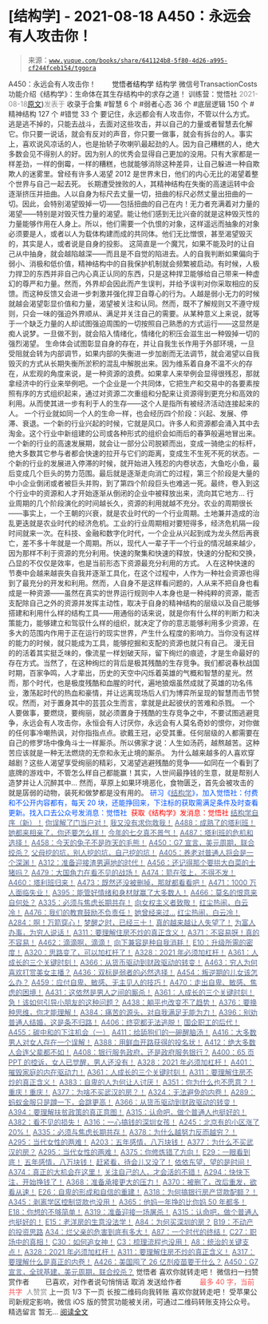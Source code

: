 # [结构学] - 2021-08-18 A450：永远会有人攻击你！

> 来源：[`www.yuque.com/books/share/641124b8-5f80-4d26-a995-cf244fceb154/tggora`](https://www.yuque.com/books/share/641124b8-5f80-4d26-a995-cf244fceb154/tggora)

<ne-p id="520f42f3293818f927861ebbd5b15da4_p_0" data-lake-id="520f42f3293818f927861ebbd5b15da4_p_0"><ne-text id="u0799fcfa" style="color: rgb(51, 51, 51);">A450：永远会有人攻击你！</ne-text></ne-p> <ne-p id="0a3cafceec3ff6b271de97d346ace0b4" data-lake-id="0a3cafceec3ff6b271de97d346ace0b4"><ne-text id="ue68f449a" ne-fontsize="12" style="color: rgb(255, 255, 255);">原创</ne-text><ne-text id="u9299bca7" ne-fontsize="14">觉悟者</ne-text><ne-text id="ufc749702" ne-fontsize="14">结构学</ne-text></ne-p> <ne-p id="8c5da4b528abf5fe2feae80b15d13b83" data-lake-id="8c5da4b528abf5fe2feae80b15d13b83"><ne-text id="ua74dada4" ne-fontsize="14" ne-bold="true" style="color: rgb(51, 51, 51);">结构学</ne-text></ne-p> <ne-p id="440767429840cec1405c649c190c5ee8" data-lake-id="440767429840cec1405c649c190c5ee8"><ne-text id="ua686cd93" ne-fontsize="14" style="color: rgb(51, 51, 51);">微信号</ne-text><ne-text id="uc3934525" ne-fontsize="14" style="color: rgb(51, 51, 51);">TransactionCosts</ne-text></ne-p> <ne-p id="fec5a4d93d8a1b5ccd2f7cc271a8accb" data-lake-id="fec5a4d93d8a1b5ccd2f7cc271a8accb"><ne-text id="uecdc0f1e" ne-fontsize="14" style="color: rgb(51, 51, 51);">功能介绍</ne-text><ne-text id="uf479f3ba" ne-fontsize="14" style="color: rgb(51, 51, 51);">《结构学》：生命体在其生存结构中的求存之道！ 训练营：觉悟社</ne-text></ne-p> <ne-p id="f6732ba7813261e101c4b90933414464" data-lake-id="f6732ba7813261e101c4b90933414464"><ne-text id="u183099d3" style="color: rgb(140, 140, 140);">2021-08-18</ne-text>[<ne-text id="u83ead209" ne-fontsize="14">原文</ne-text>](https://mp.weixin.qq.com/s?__biz=MzIzMDYwOTM0Mg==&mid=2247486213&idx=1&sn=c2ed1fe5bf92a586682736bb2ab9de30&chksm=e8b193d4dfc61ac267f97447a54d2888a565340f2de202537aa2bfd88333241d79cf30d565aa#rd))<ne-text id="ub0d9a0a5" ne-fontsize="14" style="color: rgb(140, 140, 140);">发表于</ne-text></ne-p> <ne-p id="1c78ca0a9cb33f372e21e0cc0c20ac90" data-lake-id="1c78ca0a9cb33f372e21e0cc0c20ac90"><ne-text id="u95607858" style="color: rgb(51, 51, 51);">收录于合集</ne-text></ne-p> <ne-p id="e3af4ebeb74a224e7af418bb17bb335f" data-lake-id="e3af4ebeb74a224e7af418bb17bb335f"><ne-text id="ub44c08f3" style="color: rgb(51, 51, 51);">#智慧 6 个</ne-text></ne-p> <ne-p id="d73c45ead8b0ab33dd85cfae01341c3b" data-lake-id="d73c45ead8b0ab33dd85cfae01341c3b"><ne-text id="u74ed6330" style="color: rgb(51, 51, 51);">#弱者心态 36 个</ne-text></ne-p> <ne-p id="4ed092a93db1510335e8768d6a6432da" data-lake-id="4ed092a93db1510335e8768d6a6432da"><ne-text id="ubf58082e" style="color: rgb(51, 51, 51);">#底层逻辑 150 个</ne-text></ne-p> <ne-p id="309ce63bbd2aecb53a666d7a2de375c6" data-lake-id="309ce63bbd2aecb53a666d7a2de375c6"><ne-text id="u8f5aca94" style="color: rgb(51, 51, 51);">#精神结构 127 个</ne-text></ne-p> <ne-p id="5f1519c05a4cd56c2fe924d6637a8370" data-lake-id="5f1519c05a4cd56c2fe924d6637a8370"><ne-text id="u2d866af2" style="color: rgb(51, 51, 51);">#错觉 33 个</ne-text></ne-p> <ne-p id="f0d6d77c9bd874ce888cc4dc21fb800c" data-lake-id="f0d6d77c9bd874ce888cc4dc21fb800c"><ne-text id="u306b511c" style="color: rgb(51, 51, 51);">要记住，永远都会有人攻击你，不管以什么方式。逃是逃不掉的，只能去战斗，去面对这些攻击，并以自己的力量或者智慧去化解它。你只要一说话，就会有反对的声音，你只要一做事，就会有拆台的人。事实上，喜欢说风凉话的人，也是抬轿子吹喇叭最起劲的人。因为自己糟糕的人，绝大多数会见不得别人的好。因为别人的优秀会显得自己更加的没用。只有大家都是一样差劲，一样的倒霉，一样的糟糕，也就能够消除这种差异，让自己躲进一种自欺欺人的迷雾里。曾经有许多人渴望 2012 是世界末日，他们的内心无比的渴望着整个世界与自己一起去死。</ne-text></ne-p> <ne-p id="ec39aa3b87d57399c107db46902bbc93" data-lake-id="ec39aa3b87d57399c107db46902bbc93"><ne-text id="uc576c10a" style="color: rgb(51, 51, 51);">长期遭受挫败的人，其精神结构在失衡的高速运转中会逐渐挤压并扭曲。人以自身为标尺去丈量一切，扭曲的标尺必然丈量出扭曲的一切。因此，会特别渴望毁掉一切——包括扭曲的自己在内！无力者充满着对力量的渴望——特别是对毁灭性力量的渴望。能让他们感到无比兴奋的就是这种毁灭性的力量能够作用在人身上。所以，他们需要一个仇恨的对象，这样遥远而抽象的对象必须要是人，或者以人为载体构建而成的共同体。他们无比憎恨，甚至渴望毁灭的，其实是人，或者说是自身的投影。</ne-text></ne-p> <ne-p id="a63fa0a87991f85ac5bb85d03f4db167" data-lake-id="a63fa0a87991f85ac5bb85d03f4db167"><ne-text id="u0515b341" style="color: rgb(51, 51, 51);">这简直是一个魔咒，如果不能及时的让自己从中抽身，就会越陷越深——而且是不自觉的陷进去。人的自我判断如果偏向于弱小、消极和低价值，精神结构中的自我保护机制就会频繁被启动。有时候，人极力捍卫的东西并非自己内心真正认同的东西，只是这种捍卫能够给自己带来一种虚幻的尊严和力量。然而，外界却会因此而产生误判，并给予误判对你采取相应的反馈。而这种反馈又会进一步刺激并强化捍卫自尊心的行为。人越是弱小无力的时候就越会渴望彰显价值和力量，渴望被关注和认同。然而，既不了解规则又不遵守规则，只会一味的强迫外界顺从、满足并关注自己的需要。从某种意义上来说，就等于一个缺乏力量的人却试图强迫周围的一切按照自己熟悉的方式运行——这显然是痴人说梦。一旦做不到，就会陷入情绪化，情绪化的积压会滋生出一种毁掉一切的强烈渴望。</ne-text></ne-p> <ne-p id="94badc8d2ddd5bacb8e6131b1e85b6d4" data-lake-id="94badc8d2ddd5bacb8e6131b1e85b6d4"><ne-text id="ufe30a58c" style="color: rgb(51, 51, 51);">生命体会试图彰显自身的存在，并让自我生长作用于外部环境，一旦受阻就会转为内部调节，如果内部的失衡进一步加剧而无法调节，就会渴望以自我毁灭的方式从长期失衡所淤积的混乱中解脱出来。因为维系着自身不温不火的存在，从宏观的角度来说，是一种资源的浪费。如果拿人来举例会显得很残忍，那就拿经济中的行业来举例吧。一个企业是一个共同体，它把生产和交易中的各要素按照有序的方式组织起来，通过对资源二次重组和分配来让资源得到更充分和高效的利用。从而使其进一步有利于人的生存——这个人是指所有被经济活动连接起来的人。</ne-text></ne-p> <ne-p id="8788eea282dfd66b1e6c1cfe865a0e46" data-lake-id="8788eea282dfd66b1e6c1cfe865a0e46"><ne-text id="ue9dbd248" style="color: rgb(51, 51, 51);">一个行业就如同一个人的生命一样，也会经历四个阶段：兴起、发展、停滞、衰退。一个新的行业兴起的时候，它就是风口。许多人和资源都会涌入其中去淘金。这个行业中新组建的公司或各种形式的组织会如雨后的春笋般遍地冒出来。一个新的行业的高速发展期，就会让一部分公司脱颖而出，变成一骑绝尘的标杆，绝大多数其它参与者都会快速的拉开与它们的距离，变成生不生死不死的状态。一个新的行业的发展进入停滞的时候，就开始进入残忍的内卷状态，大鱼吃小鱼，最后变成几个巨头的势力范围。最后就是逐渐走向消亡的过程，第三个阶段是大量的中小企业倒闭或者被巨头并购，到了第四个阶段巨头也难逃一死。最终，卷入到这个行业中的资源和人才开始逐渐从倒闭的企业中被释放出来，流向其它地方…</ne-text></ne-p> <ne-p id="964c6790654c9494a1a03be7495dd94d" data-lake-id="964c6790654c9494a1a03be7495dd94d"><ne-text id="u3dce9ff6" style="color: rgb(51, 51, 51);">行业周期的几个阶段演化的时间越长久，资源的利用就越不充分。农业的周期很长——事实上，一个王朝的兴衰，就是农业时代的一个行业周期。土地兼并造成的治乱更迭就是农业时代的经济危机。工业的行业周期相对要短得多，经济危机隔一段时间就来一次。在科技、金融和数字化时代，一个企业从兴起到成为龙头然后再衰亡，差不多十年就是一个周期。所以，现代人一辈子干一个行业的情况越来越少，因为那样不利于资源的充分利用。快速的聚集和快速的释放，快速的分配和交换，凸显的不仅仅是效率，也是当前形态下资源最充分利用的方式。</ne-text></ne-p> <ne-p id="9ce9ac169529c898f3289eed82fec9f8" data-lake-id="9ce9ac169529c898f3289eed82fec9f8"><ne-text id="uab1e828a" style="color: rgb(51, 51, 51);">人在这种快速的节奏中会越来越丧失自我并逐渐工具化，在这个过程中，人作为一种社会资源也得到了最充分的开发和利用。然而，人自身不是这样看问题的，人从来不把自身也看成是一种资源——虽然在真实的世界运行规则中人本身也是一种纯粹的资源，能否支配除自己之外的资源并发挥主动性，取决于自身的精神结构的层级以及自己能够搭建和利用什么样的结构工具——用通俗的话来说，就是你有什么样的判断力和决策能力，能够建立和驾驭什么样的组织，就决定了你的意志能够利用多少资源，在多大的范围内作用于正在运行的现实世界，产生什么程度的影响力。当你没有这样的能力的时候，就只能成为工具，能够挖掘和支配的资源也就只有自己。</ne-text></ne-p> <ne-p id="c9daf8134ec97280d8da90f137a03439" data-lake-id="c9daf8134ec97280d8da90f137a03439"><ne-text id="ucdec53f4" style="color: rgb(51, 51, 51);">漫无目的的活着其实挺乏味的，像流星一样划破天际，留下绚烂的痕迹，才是生命最好的存在方式。当然了，在这种绚烂的背后是极其残酷的生存竞争。我们都说春秋战国时期，百家争鸣，人才辈出，历史的天空中闪烁着英雄的气概和智慧的星光。然而，那个时代，也是极度残酷和血腥的时代，遍地狼烟虽然成就了英雄的功名伟业，激荡起时代的热血和豪情，并让远离现场后人们为博弈所呈现的智慧而击节赞叹。然而，对于置身其中的芸芸众生而言，拿就是此起彼伏的苦难和杀戮。</ne-text></ne-p> <ne-p id="0776ae456d041557cb277313994cc5fa" data-lake-id="0776ae456d041557cb277313994cc5fa"><ne-text id="ucc8c4bb3" ne-bold="true" style="color: rgb(51, 51, 51);">一个人要做事，要燃烧，要绚丽，就必须置身于残酷的生存竞争之中，不要试图逃避竞争，永远会有人攻击你，永恒会有人讨厌你，永远会有人莫名奇妙的恨你，对你做的任何事冷嘲热讽，对你指指点点。欲戴王冠，必受其重。任何层级的人都需要在自己的修罗场中像角斗士一样厮杀。所以佛家才说：人生如汤药，越熬越苦。这种苦应该就是一种无法燃烧的无奈和永无止境的厮杀。</ne-text></ne-p> <ne-p id="efed50ae065a08141418093bf7d9ca9c" data-lake-id="efed50ae065a08141418093bf7d9ca9c"><ne-text id="u014c84ac" style="color: rgb(51, 51, 51);">为什么越来越多的人喜欢穿越剧？这些人渴望享受绚丽的精彩，又渴望逃避残酷的竞争——如同在一个看到了底牌的游戏中，不管怎么样自己都能赢！其实，人世间最挣钱的生意，就是帮别人造梦并让人沉醉其中… 然而，草原上如果环境恶化，食物匮乏，首先会被攻击的就是孱弱的动物，装死和做梦都是没有用的。</ne-text></ne-p> <ne-p id="61501bde252eb3ea0af424c8b981a540" data-lake-id="61501bde252eb3ea0af424c8b981a540"><ne-text id="u059bd01e" ne-bold="true" style="color: rgb(0, 82, 255);">研习《</ne-text>[<ne-text id="u58fa0018" ne-bold="true" style="color: rgb(87, 107, 149);">结构学</ne-text>](https://mp.weixin.qq.com/mp/appmsgalbum?action=getalbum&album_id=1318317199878225920&__biz=MzAxNDk1NjI2Mw==#wechat_redirect)<ne-text id="u014463bb" ne-bold="true" style="color: rgb(0, 82, 255);">》，加入觉悟社：付费和不公开内容都有，每天 20 块，还能挣回来，下注标的获取需满足条件及时查看更新。</ne-text><ne-text id="u0815b285" style="color: rgb(0, 82, 255);">找入口去公众号发消息：觉悟社 </ne-text></ne-p> <ne-p id="c2a0c5365f76d4882f5199e61cd0cf66" data-lake-id="c2a0c5365f76d4882f5199e61cd0cf66"><ne-text id="u71195351" style="color: rgb(255, 0, 0);">获取《结构学》发消息</ne-text><ne-text id="u795ce393" ne-bold="true" style="color: rgb(255, 0, 0);">：觉悟社</ne-text></ne-p>  <ne-p id="b81d8ebedb8e2eba77761305bf8fec84" data-lake-id="b81d8ebedb8e2eba77761305bf8fec84"><ne-card data-card-name="image" data-card-type="inline" id="eiDYr" data-event-boundary="card" style="color: rgb(51, 51, 51);"><ne-p id="c0e0f850299a17bb9139dc7af502a54a" data-lake-id="c0e0f850299a17bb9139dc7af502a54a">[<ne-text id="u89ecbff0" ne-bold="true" style="color: rgb(87, 107, 149);">结构学自序（新）！</ne-text>](http://mp.weixin.qq.com/s?__biz=MzIzMDYwOTM0Mg==&mid=2247485283&idx=1&sn=aa2b8554b8e5040f8f959636feaa06a3&chksm=e8b19fb2dfc616a430aa381b8da0815311244e694a69809cd92d0602ac34cfe5f1f419b3745e&scene=21#wechat_redirect)</ne-p> <ne-p id="5d3cce8f0a4b7b3e6fff5448ef2eb44d" data-lake-id="5d3cce8f0a4b7b3e6fff5448ef2eb44d">[<ne-text id="u9bcd5a6f" ne-bold="true" style="color: rgb(87, 107, 149);">你误解了门当户对！</ne-text>](http://mp.weixin.qq.com/s?__biz=MzAxNDk1NjI2Mw==&mid=2247486972&idx=1&sn=374297ef4332b1dc1c96c6e2f10e3212&chksm=9b8a2e74acfda762739dd58bec2cabe8b8d44717705d356953b94089dacb9225f702d4f76b31&scene=21#wechat_redirect)</ne-p> <ne-p id="6fd1fb60400b3ec106f0cc864fc41b3f" data-lake-id="6fd1fb60400b3ec106f0cc864fc41b3f">[<ne-text id="u9363c744" style="color: rgb(87, 107, 149);">我又没有求你救我！</ne-text>](http://mp.weixin.qq.com/s?__biz=MzIzMDYwOTM0Mg==&mid=2247486156&idx=1&sn=aea36832dc28017d7400f40aa1a4a3f2&chksm=e8b1921ddfc61b0b5bdda6288bc6fdd8dec77f8f5875cd310568c64f25764d2b379ece954fa4&scene=21#wechat_redirect)</ne-p> <ne-p id="2dd6df6db1593d98debedc35a4defaec" data-lake-id="2dd6df6db1593d98debedc35a4defaec">[<ne-text id="u2463942c" style="color: rgb(87, 107, 149);">A488：成熟了的塔利班！</ne-text>](http://mp.weixin.qq.com/s?__biz=MzIzMDYwOTM0Mg==&mid=2247486208&idx=1&sn=8cdaef4c8d81f79cd23e3e3733dbed23&chksm=e8b193d1dfc61ac76d665b65f606888a4ecbd021911a7d912aa11c599a585568bf73da4147a2&scene=21#wechat_redirect)</ne-p> <ne-p id="eaaadbd0debb1caf2854e65a11ddf2a4" data-lake-id="eaaadbd0debb1caf2854e65a11ddf2a4">[<ne-text id="ubfa1df03" ne-bold="true" style="color: rgb(87, 107, 149);">她都来相亲了，你还要怎么样！</ne-text>](http://mp.weixin.qq.com/s?__biz=MzAxNDk1NjI2Mw==&mid=2247486952&idx=1&sn=698aec6916d2eca5e758c25c4c634346&chksm=9b8a2e60acfda776b80a4f2f0d5c2fe4921fc821cdf029fa9d2fdc52fd708fc5a0b980d5d3d0&scene=21#wechat_redirect)</ne-p> <ne-p id="c13955dd2197cd9007b704042d09f4a6" data-lake-id="c13955dd2197cd9007b704042d09f4a6">[<ne-text id="u38cb2fcd" style="color: rgb(87, 107, 149);">今年的七夕真不景气！</ne-text>](http://mp.weixin.qq.com/s?__biz=MzIzMDYwOTM0Mg==&mid=2247486173&idx=1&sn=4d64b019f81900f19cd3862ca32a9f4a&chksm=e8b1920cdfc61b1a373da54141088d0825f99930a9dfce335847a52126b8437d338ebe020f3e&scene=21#wechat_redirect)</ne-p> <ne-p id="7449b0c09cd5dcc3c09d1d00894e151c" data-lake-id="7449b0c09cd5dcc3c09d1d00894e151c">[<ne-text id="u7d5050a2" ne-bold="true" style="color: rgb(87, 107, 149);">A487：塔利班的危机和选择！</ne-text>](http://mp.weixin.qq.com/s?__biz=MzIzMDYwOTM0Mg==&mid=2247486195&idx=1&sn=0be9fd3b67f92c3b317c8e100445c9eb&chksm=e8b19222dfc61b34db780869e6cf7215922aae55eb24ddac4725f60e5bc995ab4b35930fbcc3&scene=21#wechat_redirect)</ne-p> <ne-p id="e6d7a07684061b44ad932f49c24b3e5a" data-lake-id="e6d7a07684061b44ad932f49c24b3e5a">[<ne-text id="ub40e1dd1" ne-fontsize="13" ne-bold="true" style="color: rgb(87, 107, 149);">A458：今天的兔子不是昨天的毛熊！</ne-text>](http://mp.weixin.qq.com/s?__biz=MzIzMDYwOTM0Mg==&mid=2247485945&idx=1&sn=e575799e1d693147593aca2220da1ab8&chksm=e8b19128dfc6183eb8468a4f462cf4612c11b8770de4b4f21a3978873eafc06e5e1e789db5d4&scene=21#wechat_redirect)</ne-p> <ne-p id="a3d48c2f8b34b23ee2e209851536155a" data-lake-id="a3d48c2f8b34b23ee2e209851536155a">[<ne-text id="u57b1d6f3" ne-fontsize="13" style="color: rgb(87, 107, 149);">A450：G7 宣言，美元周期，联合绞杀？</ne-text>](http://mp.weixin.qq.com/s?__biz=MzIzMDYwOTM0Mg==&mid=2247485852&idx=1&sn=7b9112d33031e09eae8e3591a6813a3f&chksm=e8b1914ddfc6185b5b91dfd07067729c91349366d409edca7395f9bb3f2fceb656e9e4be6a6f&scene=21#wechat_redirect)</ne-p> <ne-p id="8e6c9455564d6443865993c062f056e8" data-lake-id="8e6c9455564d6443865993c062f056e8">[<ne-text id="u0fccee52" ne-bold="true" style="color: rgb(87, 107, 149);">父母挖的坑，别人挖的坑，自己挖的坑！</ne-text>](http://mp.weixin.qq.com/s?__biz=MzAxNDk1NjI2Mw==&mid=2247486426&idx=1&sn=8707934ad2fe2f8017d6b7810fd61c17&chksm=9b8a2852acfda1441fded7bab2456dd2493073ad3e5d541e1080d1739879b86c25a3a61df79a&scene=21#wechat_redirect)</ne-p> <ne-p id="48038fcfafd5e92b09629b3563de1691" data-lake-id="48038fcfafd5e92b09629b3563de1691">[<ne-text id="ue01cb9f6" ne-bold="true" style="color: rgb(87, 107, 149);">A405：养老对普通人将会是一个深渊！</ne-text>](http://mp.weixin.qq.com/s?__biz=MzIzMDYwOTM0Mg==&mid=2247485587&idx=1&sn=f00402b3fdc5062ee5c5382295ac4dcb&chksm=e8b19042dfc619546bf0a0905d2733d900b7594f1564f1fa7528399053b93dc53f4d14c009fb&scene=21#wechat_redirect)</ne-p> <ne-p id="b60303f3739af554b1af560dfc74c2b2" data-lake-id="b60303f3739af554b1af560dfc74c2b2">[<ne-text id="ub650064a" ne-bold="true" style="color: rgb(87, 107, 149);">A312：准备迎接渣男遍地的时代！</ne-text>](http://mp.weixin.qq.com/s?__biz=MzAxNDk1NjI2Mw==&mid=2247486258&idx=1&sn=b0520193c2edddabe9eea73a102f0455&chksm=9b8a28baacfda1ac0e54d4268851a8be02c935fd7006b3d527d27be12be8db176322294894dc&scene=21#wechat_redirect)</ne-p> <ne-p id="3e1ea27ef98ade20b76cf842cc698b01" data-lake-id="3e1ea27ef98ade20b76cf842cc698b01">[<ne-text id="u9022b333" ne-bold="true" style="color: rgb(87, 107, 149);">A456：还记得那个要拱大白菜的土猪吗？</ne-text>](http://mp.weixin.qq.com/s?__biz=MzIzMDYwOTM0Mg==&mid=2247485924&idx=1&sn=b45719fc6478b23aed980b6a6247c001&chksm=e8b19135dfc61823995ba6365171503f43240830eb72900ab37722e8c862dca2e474964d3573&scene=21#wechat_redirect)</ne-p> <ne-p id="48ae1dc4bef82fc851a99e1436a01fe7" data-lake-id="48ae1dc4bef82fc851a99e1436a01fe7">[<ne-text id="u39dffabc" ne-bold="true" style="color: rgb(87, 107, 149);">A479：大国角力在看不见的战场！</ne-text>](http://mp.weixin.qq.com/s?__biz=MzIzMDYwOTM0Mg==&mid=2247486126&idx=1&sn=c2e1c3b6a6d27eac4fb344c08486b6b3&chksm=e8b1927fdfc61b69135f711482f63bcfd7e128d4b0cf86b23d64e556b65ab1bad712b508e1fd&scene=21#wechat_redirect)</ne-p> <ne-p id="9f65eccc7b1ebd816828dbde7cedb906" data-lake-id="9f65eccc7b1ebd816828dbde7cedb906">[<ne-text id="uab23fec8" ne-bold="true" style="color: rgb(87, 107, 149);">A474：箭在弦上，不得不发！</ne-text>](http://mp.weixin.qq.com/s?__biz=MzIzMDYwOTM0Mg==&mid=2247486092&idx=1&sn=d93b0ab35ba2828a708658dbd2e5ad9b&chksm=e8b1925ddfc61b4b12bc1b6a7e7e25a2fe7ff149b1c4f64810b2a5eefa97b8dc1bd1899dcf00&scene=21#wechat_redirect)</ne-p> <ne-p id="b0011bf82e96f8fafbb41d8bc28c68da" data-lake-id="b0011bf82e96f8fafbb41d8bc28c68da">[<ne-text id="ub57f3b5d" style="color: rgb(87, 107, 149);">A460：塔利班归来！</ne-text>](http://mp.weixin.qq.com/s?__biz=MzIzMDYwOTM0Mg==&mid=2247485975&idx=1&sn=6b0f177b4ea0ebbd459bd60b2c38b45d&chksm=e8b192c6dfc61bd0dc168554185ac50b8766c65ea2b07302d9ea8d2587d3338ca409349d3c7c&scene=21#wechat_redirect)</ne-p> <ne-p id="aeb4de2aaef0de866fd83e91d208d23b" data-lake-id="aeb4de2aaef0de866fd83e91d208d23b">[<ne-text id="u61bec8b5" ne-bold="true" style="color: rgb(87, 107, 149);">A473：既然还没被删掉，那就都看看吧！</ne-text>](http://mp.weixin.qq.com/s?__biz=MzAxNDk1NjI2Mw==&mid=2247487000&idx=1&sn=f379e55a20266461eda21ca7579488ae&chksm=9b8a2d90acfda4867941f50c44c78307c32b34b1bb40133fcaeb780e00231c17a528768e8d3b&scene=21#wechat_redirect)</ne-p> <ne-p id="270ced17351b2a8f16c9c5393c1d3629" data-lake-id="270ced17351b2a8f16c9c5393c1d3629">[<ne-text id="u8cf7ce28" ne-bold="true" style="color: rgb(87, 107, 149);">A471：1000 万人面临失业！</ne-text>](http://mp.weixin.qq.com/s?__biz=MzIzMDYwOTM0Mg==&mid=2247486048&idx=1&sn=bf4938c29795e6b87e12bf1297f4583d&chksm=e8b192b1dfc61ba79abd79a8466233e918139d75e45a635323df32428b429405ecd140142e20&scene=21#wechat_redirect)</ne-p> <ne-p id="dd42f6a597eaca66e89593f454a72004" data-lake-id="dd42f6a597eaca66e89593f454a72004">[<ne-text id="uaad6b5da" ne-bold="true" style="color: rgb(87, 107, 149);">A395：能管好情绪和身材就赢了大多数人！</ne-text>](http://mp.weixin.qq.com/s?__biz=MzIzMDYwOTM0Mg==&mid=2247485513&idx=1&sn=1d5d250c1e4db7d1b6d3072e559b4426&chksm=e8b19098dfc6198e415af60c0ba7dfa61e698a502a658c26205b2289bbd2e33502a77154c9a8&scene=21#wechat_redirect)</ne-p> <ne-p id="048616456ccdaf81025b07647439bc34" data-lake-id="048616456ccdaf81025b07647439bc34">[<ne-text id="u05b8d83e" style="color: rgb(87, 107, 149);">A466：莫名的恨意来自何处？</ne-text>](http://mp.weixin.qq.com/s?__biz=MzIzMDYwOTM0Mg==&mid=2247486017&idx=1&sn=c43fc42bef087329cbd30efe3cfac9c1&chksm=e8b19290dfc61b868ecab28cc923eaf39a3fa4af90166d41bdaeeab0cbb1c450f46963c7a537&scene=21#wechat_redirect)</ne-p> <ne-p id="b492a24c4fe830630e446c8ceb48bb5d" data-lake-id="b492a24c4fe830630e446c8ceb48bb5d">[<ne-text id="u4221badb" style="color: rgb(87, 107, 149);">A335：必须与焦虑长期共存！</ne-text>](http://mp.weixin.qq.com/s?__biz=MzIzMDYwOTM0Mg==&mid=2247486029&idx=1&sn=45b888eb3452a9104ed36243fdbb4aa2&chksm=e8b1929cdfc61b8a7b7854939f2d4c7581c88e5d1ea5a034c0154c6349db158944ffafd55cf7&scene=21#wechat_redirect)</ne-p> <ne-p id="1aa610c38fd7f77daf351e866ccf7731" data-lake-id="1aa610c38fd7f77daf351e866ccf7731">[<ne-text id="u117057e7" style="color: rgb(87, 107, 149);">向女权主义者致敬！</ne-text>](http://mp.weixin.qq.com/s?__biz=MzIzMDYwOTM0Mg==&mid=2247485914&idx=1&sn=cb260e0cec6b1e24661013278d412581&chksm=e8b1910bdfc6181d9f5f293493e2505dcec25647d0521d5ec62f92be5e32c04d0927583b6eb1&scene=21#wechat_redirect)</ne-p> <ne-p id="784c26eaad6e4430e07d936a9b3d1280" data-lake-id="784c26eaad6e4430e07d936a9b3d1280">[<ne-text id="uf093e240" ne-bold="true" style="color: rgb(87, 107, 149);">红尘热闹，白云冷！</ne-text>](http://mp.weixin.qq.com/s?__biz=MzAxNDk1NjI2Mw==&mid=2247486913&idx=1&sn=6b387c24eb6d5e30ed150e13eded77a1&chksm=9b8a2e49acfda75fdfcfe0a7770792cdd85568a9ecb1bd9b67508b29df853aaba08bf27356d5&scene=21#wechat_redirect)</ne-p> <ne-p id="46692696adf09b2f83cf3dc3f5e741c7" data-lake-id="46692696adf09b2f83cf3dc3f5e741c7">[<ne-text id="u7d2fd83a" style="color: rgb(87, 107, 149);">A476：我们的教育鼓励不负责任！</ne-text>](http://mp.weixin.qq.com/s?__biz=MzIzMDYwOTM0Mg==&mid=2247486109&idx=1&sn=8ab9669292c8e76608956a81e86edc1b&chksm=e8b1924cdfc61b5affb66f0a3640a32a4dee243ca575730a52b125c246309fe524ebae615010&scene=21#wechat_redirect)</ne-p> <ne-p id="94111b6c12ab0c1ee74dc2d3b364a630" data-lake-id="94111b6c12ab0c1ee74dc2d3b364a630">[<ne-text id="u1ab6be8b" style="color: rgb(87, 107, 149);">她曾经来过…</ne-text>](http://mp.weixin.qq.com/s?__biz=MzIzMDYwOTM0Mg==&mid=2247485952&idx=1&sn=34d55be594aab93b19679950b6ed5e71&chksm=e8b192d1dfc61bc755baa4666bf8ac2bdb2951685cc365029c18747e9bd694e78be2e6764413&scene=21#wechat_redirect)</ne-p> <ne-p id="63f0ce0927fc7e7e5ad792dd563fcc1a" data-lake-id="63f0ce0927fc7e7e5ad792dd563fcc1a">[<ne-text id="u7ab67da4" style="color: rgb(87, 107, 149);">红尘热闹，白云冷！</ne-text>](http://mp.weixin.qq.com/s?__biz=MzAxNDk1NjI2Mw==&mid=2247486913&idx=1&sn=6b387c24eb6d5e30ed150e13eded77a1&chksm=9b8a2e49acfda75fdfcfe0a7770792cdd85568a9ecb1bd9b67508b29df853aaba08bf27356d5&scene=21#wechat_redirect)</ne-p> <ne-p id="9b44208bcba68fc3ff27693ff34f1f71" data-lake-id="9b44208bcba68fc3ff27693ff34f1f71">[<ne-text id="uc5c78522" ne-bold="true" style="color: rgb(87, 107, 149);">A284：啊！万箭穿心！</ne-text>](http://mp.weixin.qq.com/s?__biz=MzAxNDk1NjI2Mw==&mid=2247486135&idx=1&sn=e950149b9b9147e9199cfc6093605950&chksm=9b8a293facfda029419b911d4b4fa91c73bbaf695b206df2cf15124d843f4bf4b80673baa394&scene=21#wechat_redirect)</ne-p> <ne-p id="b62d6cd61a91dd3f61f36d4fceabc679" data-lake-id="b62d6cd61a91dd3f61f36d4fceabc679">[<ne-text id="u0bda9107" ne-bold="true" style="color: rgb(87, 107, 149);">梦醒之时，已经三十！</ne-text>](http://mp.weixin.qq.com/s?__biz=MzIzMDYwOTM0Mg==&mid=2247484378&idx=1&sn=e3a058584a13d7a5267315113964280d&chksm=e8b19b0bdfc6121df4af4b77d2d826fd0f4132ccfdee48132ce8cf86eb1ba45b898be83d1dc7&scene=21#wechat_redirect)</ne-p> <ne-p id="7a775b0b9649efb35c49eabd6cb9f950" data-lake-id="7a775b0b9649efb35c49eabd6cb9f950">[<ne-text id="ubc3ac581" style="color: rgb(87, 107, 149);">真的越来越让人失望了！</ne-text>](http://mp.weixin.qq.com/s?__biz=MzAxNDk1NjI2Mw==&mid=2247486978&idx=1&sn=476c0213daf06806a9cb4179f8fd2011&chksm=9b8a2d8aacfda49c36a98c6af180992a4f621f62b4aee05d95db53cb52d24d3945b8cf9b32e7&scene=21#wechat_redirect)</ne-p> <ne-p id="e9ba3264fb0b3547b7d464d6f6bd6b57" data-lake-id="e9ba3264fb0b3547b7d464d6f6bd6b57">[<ne-text id="u91f40b18" style="color: rgb(87, 107, 149);">为富人办事，为穷人说话！</ne-text>](http://mp.weixin.qq.com/s?__biz=MzIzMDYwOTM0Mg==&mid=2247484462&idx=1&sn=195ebab17907fba73c69ae7a11bc40ad&chksm=e8b19cffdfc615e9b2f88327d492813afa3656859f4d67a6d831ac1cf684a54b760a8b8edcd6&scene=21#wechat_redirect)</ne-p> <ne-p id="502bcb07e5de289bd193735c14a5238d" data-lake-id="502bcb07e5de289bd193735c14a5238d">[<ne-text id="u7967cf40" ne-bold="true" style="color: rgb(87, 107, 149);">A311：要理解住房不炒的真正含义！</ne-text>](http://mp.weixin.qq.com/s?__biz=MzIzMDYwOTM0Mg==&mid=2247484959&idx=1&sn=090583ec50bfd9febec1de463c2672f6&chksm=e8b19ecedfc617d8629080f6745c8de013cfe875de26eef6767b2d5c10782650223ed15f807b&scene=21#wechat_redirect)</ne-p> <ne-p id="98c5cd3127f3e0d9e24e1f577d7300cf" data-lake-id="98c5cd3127f3e0d9e24e1f577d7300cf">[<ne-text id="u1cbee157" style="color: rgb(87, 107, 149);">A371：不容易呀！真的不容易！</ne-text>](http://mp.weixin.qq.com/s?__biz=MzIzMDYwOTM0Mg==&mid=2247486041&idx=1&sn=fec513708b0d9bc83b5912a358fcb434&chksm=e8b19288dfc61b9e1edbb310bb2ae057d613729fa466ae986dc536610924cb9d6ebc8531c262&scene=21#wechat_redirect)</ne-p> <ne-p id="b3920d3cb772c46ca2ccbfa388e7e7bb" data-lake-id="b3920d3cb772c46ca2ccbfa388e7e7bb">[<ne-text id="ufc0546a8" style="color: rgb(87, 107, 149);">A462：滴滴啊，滴滴！</ne-text>](http://mp.weixin.qq.com/s?__biz=MzIzMDYwOTM0Mg==&mid=2247485987&idx=1&sn=b148f4fdd1b8e4c5a6adb9d8ee37eb07&chksm=e8b192f2dfc61be45f8f6378c8a11a241ae609bc3afbc389d32df451c5f0e562ba590bcee88f&scene=21#wechat_redirect)</ne-p> <ne-p id="692bfdd1e247ed1771f7bde20fde70e1" data-lake-id="692bfdd1e247ed1771f7bde20fde70e1">[<ne-text id="uba4ba98c" style="color: rgb(87, 107, 149);">向下兼容是种自我消耗！</ne-text>](http://mp.weixin.qq.com/s?__biz=MzAxNDk1NjI2Mw==&mid=2247486535&idx=1&sn=e87304f3a33f1cd0425186362901eb04&chksm=9b8a2fcfacfda6d92af7f3b026ef129368c01361e40f2db3be32500a1e68fb99f1f35ec22a6b&scene=21#wechat_redirect)</ne-p> <ne-p id="b733936b00c49a7b050278ebc0c686d2" data-lake-id="b733936b00c49a7b050278ebc0c686d2">[<ne-text id="u8db5a996" ne-bold="true" style="color: rgb(87, 107, 149);">E10：升级所需的密度！</ne-text>](http://mp.weixin.qq.com/s?__biz=MzAxNDk1NjI2Mw==&mid=2247485337&idx=1&sn=e93780b3d10de5b467e71f326eb12838&chksm=9b8a2411acfdad07d858079223ba3eda77fe88caa8d769030eb67c15f5511fab584f8d1244ca&scene=21#wechat_redirect)</ne-p> <ne-p id="0f83e982b72afb01db2fb97f1eb6c2a3" data-lake-id="0f83e982b72afb01db2fb97f1eb6c2a3">[<ne-text id="u3a0be508" ne-fontsize="13" ne-bold="true" style="color: rgb(87, 107, 149);">A320：思路变了，可以加杠杆了！</ne-text>](http://mp.weixin.qq.com/s?__biz=MzIzMDYwOTM0Mg==&mid=2247485041&idx=1&sn=add2174fa42806f885a456a072ee4fee&chksm=e8b19ea0dfc617b6734e013f780112fdd88f28ad5312ce423fea1d75da4c3757660dab175208&scene=21#wechat_redirect)</ne-p> <ne-p id="2a2f7ea98745277b0195af05b92e2994" data-lake-id="2a2f7ea98745277b0195af05b92e2994">[<ne-text id="u74429ef1" ne-bold="true" style="color: rgb(87, 107, 149);">A328：2021 年必须加杠杆！</ne-text>](http://mp.weixin.qq.com/s?__biz=MzIzMDYwOTM0Mg==&mid=2247485087&idx=1&sn=24d72f6a71bddb8954a03be5db246538&chksm=e8b19e4edfc617587a8ae645885a89ab8c3c6f67730a026d9c7c9a94ab3051ca480302147fc0&scene=21#wechat_redirect)</ne-p> <ne-p id="8f2e621a2cbf8062e131206c07dcf345" data-lake-id="8f2e621a2cbf8062e131206c07dcf345">[<ne-text id="u8e986ef1" ne-bold="true" style="color: rgb(87, 107, 149);">A361：人成长的三个关键时刻！</ne-text>](http://mp.weixin.qq.com/s?__biz=MzAxNDk1NjI2Mw==&mid=2247486472&idx=1&sn=8b46d73659ff81e3d7bd544e1718a94f&chksm=9b8a2f80acfda69601b059cb0180f8841eda098200c32c84ad6430bb8fbe33a9021fa7890344&scene=21#wechat_redirect)</ne-p> <ne-p id="8f46a29e8339693e8f0583da1ce7987c" data-lake-id="8f46a29e8339693e8f0583da1ce7987c">[<ne-text id="u8a471f45" ne-bold="true" style="color: rgb(87, 107, 149);">A366：从货币驱动到财政驱动的转变！</ne-text>](http://mp.weixin.qq.com/s?__biz=MzIzMDYwOTM0Mg==&mid=2247485347&idx=1&sn=a916df57ddc7230366719fbecc6c1704&chksm=e8b19f72dfc61664fd99844bfe3ffffb5d6f088807c84d99f11ddbc7410b2eed67bc4c615d53&scene=21#wechat_redirect)</ne-p> <ne-p id="0f8d98936ddeca19a93c891f16c1c0d3" data-lake-id="0f8d98936ddeca19a93c891f16c1c0d3">[<ne-text id="ubddfcf56" style="color: rgb(87, 107, 149);">A463：穷人为何喜欢打赏美女主播？</ne-text>](http://mp.weixin.qq.com/s?__biz=MzAxNDk1NjI2Mw==&mid=2247486946&idx=1&sn=02b97e3edf41d8c369d0dcd8159b34a7&chksm=9b8a2e6aacfda77c923267d9e850b21a4aa0060b4e386c39c31396d4368568819f5d8fe1b293&scene=21#wechat_redirect)</ne-p> <ne-p id="10fc95a6f4b18789f8637a5a6e7f80bd" data-lake-id="10fc95a6f4b18789f8637a5a6e7f80bd">[<ne-text id="uc22a2abd" ne-bold="true" style="color: rgb(87, 107, 149);">A436：双标是弱者的必然选择！</ne-text>](http://mp.weixin.qq.com/s?__biz=MzIzMDYwOTM0Mg==&mid=2247485909&idx=1&sn=c64a96a6f11c7ff756ce005441035200&chksm=e8b19104dfc61812546950789d22fe83ba04b34c72337fb6dc6041ec4dfa6c2c9ec3005f80c5&scene=21#wechat_redirect)</ne-p> <ne-p id="c3780f6b87c67521f6ed24588a387d21" data-lake-id="c3780f6b87c67521f6ed24588a387d21">[<ne-text id="ub39eb1f9" ne-bold="true" style="color: rgb(87, 107, 149);">A454：叛逆期的儿女该怎么办？</ne-text>](http://mp.weixin.qq.com/s?__biz=MzIzMDYwOTM0Mg==&mid=2247485905&idx=1&sn=5bc216c1efbdd63a5427f2e8f14a05aa&chksm=e8b19100dfc61816cac6fa6803bd12ed6e4b5b17b041fe881287977fe3d5777be9be650b1929&scene=21#wechat_redirect)</ne-p> <ne-p id="87bc12388040fee3f873faeb5540be81" data-lake-id="87bc12388040fee3f873faeb5540be81">[<ne-text id="u4e633df9" ne-bold="true" style="color: rgb(87, 107, 149);">A459：应付自卑、敏感、无主见人的技巧！</ne-text>](http://mp.weixin.qq.com/s?__biz=MzIzMDYwOTM0Mg==&mid=2247485964&idx=1&sn=26abacda930c0736198fcda6a29a4124&chksm=e8b192dddfc61bcb5067afda3e3d8c0b18c348dfd479d26e44565e5ae9850495e82ca755e0dc&scene=21#wechat_redirect)</ne-p> <ne-p id="27285a7659f4f1ec67fe1d47512e5b17" data-lake-id="27285a7659f4f1ec67fe1d47512e5b17">[<ne-text id="ue8789c25" ne-bold="true" style="color: rgb(87, 107, 149);">A470：走出自卑、敏感、焦虑的困境！</ne-text>](http://mp.weixin.qq.com/s?__biz=MzIzMDYwOTM0Mg==&mid=2247486038&idx=1&sn=8ca06dd9791f0b1812e4207ab9f3da17&chksm=e8b19287dfc61b916da5943853087e236284ac52258cd2e2ab23e17ed8cf86284d2928eb5501&scene=21#wechat_redirect)</ne-p> <ne-p id="6dc61a316a4182eaddd4ede1cc1a4e75" data-lake-id="6dc61a316a4182eaddd4ede1cc1a4e75">[<ne-text id="ud6f82d8f" style="color: rgb(87, 107, 149);">A431：这依然是男人之间的厮杀！</ne-text>](http://mp.weixin.qq.com/s?__biz=MzIzMDYwOTM0Mg==&mid=2247485701&idx=1&sn=571c99a3870dffc7743e8eef31f21412&chksm=e8b191d4dfc618c29429d8a6ed6d0b9e7a8f0b9224aa332f9c996f4869c95ef44aabf3896670&scene=21#wechat_redirect)</ne-p> <ne-p id="9332318b94a975bf013e96beb690081b" data-lake-id="9332318b94a975bf013e96beb690081b">[<ne-text id="ua2c7e5ff" ne-bold="true" style="color: rgb(87, 107, 149);">A361：人成长的三个关键时刻！</ne-text>](http://mp.weixin.qq.com/s?__biz=MzIzMDYwOTM0Mg==&mid=2247485321&idx=1&sn=54e54e0b0cf78b3b58fb0bf17a1530fd&chksm=e8b19f58dfc6164e8e99c69f0cd7e900c07daf2313aae9d72766ec6ab6c109bdbecac613508a&scene=21#wechat_redirect)</ne-p> <ne-p id="4a6d1576c64b9a3bc4e5d31776a783cf" data-lake-id="4a6d1576c64b9a3bc4e5d31776a783cf">[<ne-text id="ubd80d915" ne-bold="true" style="color: rgb(87, 107, 149);">急！该如何引导小朋友的这种问题？</ne-text>](http://mp.weixin.qq.com/s?__biz=MzIzMDYwOTM0Mg==&mid=2247485765&idx=1&sn=484dfcac75988fc41c1cc24c61986672&chksm=e8b19194dfc618829ee497890ec7e6e9eaaf0ab09472d2a8fae77940f45a093787e05feb2e12&scene=21#wechat_redirect)</ne-p> <ne-p id="2227f2b2f5494b2c2c3d5147c1e8c391" data-lake-id="2227f2b2f5494b2c2c3d5147c1e8c391">[<ne-text id="u0f20a56f" style="color: rgb(87, 107, 149);">A438：躺平也改变不了趋势！</ne-text>](http://mp.weixin.qq.com/s?__biz=MzIzMDYwOTM0Mg==&mid=2247485741&idx=1&sn=4bf64e053a2548715f7fb81cf973ee72&chksm=e8b191fcdfc618ea8427f2c46f7ec4bf26efa65780bcdee6666dc8ed6125843d4c3c0b8d2bf1&scene=21#wechat_redirect)</ne-p> <ne-p id="4f8436377a47d46aa76ae921b16838ed" data-lake-id="4f8436377a47d46aa76ae921b16838ed">[<ne-text id="u6d8f4219" style="color: rgb(87, 107, 149);">A376：要换种思维，你才能理解！</ne-text>](http://mp.weixin.qq.com/s?__biz=MzAxNDk1NjI2Mw==&mid=2247486529&idx=1&sn=3a50ada30a5ae0448d686c6a0c809919&chksm=9b8a2fc9acfda6df5e9243deb6e9df9a7cc0912eabd0a9c00322d42ed4c25c2daedc8de6b6ca&scene=21#wechat_redirect)</ne-p> <ne-p id="fd2132089888d4ac838e997421e69d12" data-lake-id="fd2132089888d4ac838e997421e69d12">[<ne-text id="ue6d0f588" style="color: rgb(87, 107, 149);">A384：痛苦的源头，对自我满足无能为力！</ne-text>](http://mp.weixin.qq.com/s?__biz=MzIzMDYwOTM0Mg==&mid=2247485456&idx=1&sn=68f53a8afad59347555fb2a7f0383953&chksm=e8b190c1dfc619d73e1eea34e84940f31dd3d1e9b21c248da1ee705337e5225f583a20145cf2&scene=21#wechat_redirect)</ne-p> <ne-p id="0c0cb716b84e1238ddfbcc9be13fb087" data-lake-id="0c0cb716b84e1238ddfbcc9be13fb087">[<ne-text id="uf4030543" ne-bold="true" style="color: rgb(87, 107, 149);">A396：别劝普通人结婚，这是条不归路！</ne-text>](http://mp.weixin.qq.com/s?__biz=MzIzMDYwOTM0Mg==&mid=2247485522&idx=1&sn=1ca0fbcf611840709338762d9b0740ad&chksm=e8b19083dfc61995e3d3342df95fafc121489a87589d719130dd832142d3680bd4ee07ad2d44&scene=21#wechat_redirect)</ne-p> <ne-p id="862c539627ea6b87cc9b133823d81092" data-lake-id="862c539627ea6b87cc9b133823d81092">[<ne-text id="u8ef3aebe" ne-bold="true" style="color: rgb(87, 107, 149);">A406：终究都无法逃脱！</ne-text>](http://mp.weixin.qq.com/s?__biz=MzAxNDk1NjI2Mw==&mid=2247486637&idx=1&sn=b039f9b804c1c7a9ff0c690b5f0f5815&chksm=9b8a2f25acfda63339e1d8f8e91d9fcb740e8140576bd6a4a23aea0d031bfc7d207455a5446d&scene=21#wechat_redirect)</ne-p> <ne-p id="19319fdbf7cf1027b1b29378a4b44b2f" data-lake-id="19319fdbf7cf1027b1b29378a4b44b2f">[<ne-text id="u76c1de39" style="color: rgb(87, 107, 149);">国企职工的后代！</ne-text>](http://mp.weixin.qq.com/s?__biz=MzIzMDYwOTM0Mg==&mid=2247485992&idx=1&sn=feee2c96a03d19b3d09ef26a4c773d67&chksm=e8b192f9dfc61befac7603d46f65577b559005a32b0f34f6cdd7581c9cac760f8f93cdd78da1&scene=21#wechat_redirect)</ne-p> <ne-p id="be195cca64a8df53f33dca69e7ba3810" data-lake-id="be195cca64a8df53f33dca69e7ba3810">[<ne-text id="uf0ccdc1f" ne-fontsize="13" ne-bold="true" style="color: rgb(87, 107, 149);">A455：碳中和的下注机会（一）</ne-text>](http://mp.weixin.qq.com/s?__biz=MzIzMDYwOTM0Mg==&mid=2247485919&idx=1&sn=d22bc163774f121a3160c796b79c6e08&chksm=e8b1910edfc61818826929c8e3c58a2edb1e0b113dbda69b8d69d154b36814292142f6602b56&scene=21#wechat_redirect)</ne-p> <ne-p id="2437aacfce580a12fcbbc068335f2b98" data-lake-id="2437aacfce580a12fcbbc068335f2b98">[<ne-text id="u112bfd2c" ne-bold="true" style="color: rgb(87, 107, 149);">A411：给舔狗们的一碗醒脑汤！</ne-text>](http://mp.weixin.qq.com/s?__biz=MzIzMDYwOTM0Mg==&mid=2247485578&idx=1&sn=4c1d6ceb83cfe3026bd4ea0a647ee09b&chksm=e8b1905bdfc6194dd390ab83adb8b4b84d90d56c9dcc172ef89e818cc81d5f8ae29e0e19364b&scene=21#wechat_redirect)</ne-p> <ne-p id="fd718a433488633072ec25929c6de9e5" data-lake-id="fd718a433488633072ec25929c6de9e5">[<ne-text id="u67ab847c" ne-bold="true" style="color: rgb(87, 107, 149);">A416：大多数男人对女人存在一个误解！</ne-text>](http://mp.weixin.qq.com/s?__biz=MzIzMDYwOTM0Mg==&mid=2247485628&idx=1&sn=80723cca31f80ad3392d510361352789&chksm=e8b1906ddfc6197bfee4ffca459efcb4ac2cdae12ca2191cdcfe476a5ee462a905012b58c2aa&scene=21#wechat_redirect)</ne-p> <ne-p id="df97ed671ed627ae6532ceeb99ec8b58" data-lake-id="df97ed671ed627ae6532ceeb99ec8b58">[<ne-text id="u8eb7ac15" style="color: rgb(87, 107, 149);">A388：用鲜血开路获得的投名状！</ne-text>](http://mp.weixin.qq.com/s?__biz=MzIzMDYwOTM0Mg==&mid=2247485591&idx=1&sn=a8443453e3caf1f201006eeec8e6e539&chksm=e8b19046dfc61950e63e29bb93049ce90b3228913e9ecee99a2f01b8fdda7cd8966a054241a9&scene=21#wechat_redirect)</ne-p> <ne-p id="62a501a5d066a93c69ca7ce7717c469d" data-lake-id="62a501a5d066a93c69ca7ce7717c469d">[<ne-text id="ua86999fb" ne-bold="true" style="color: rgb(87, 107, 149);">A412：绝大多数人会连父辈都不如！</ne-text>](http://mp.weixin.qq.com/s?__biz=MzIzMDYwOTM0Mg==&mid=2247485583&idx=1&sn=b2e8225541c746b6ef86109a5979b226&chksm=e8b1905edfc61948b309b792363d443ffd85874ca1628ef16059a3a3dbe26f2414ade7e877b7&scene=21#wechat_redirect)</ne-p> <ne-p id="7cfb07d75fd578da3d9e2a3d3cf317f4" data-lake-id="7cfb07d75fd578da3d9e2a3d3cf317f4">[<ne-text id="u23a73a0c" ne-bold="true" style="color: rgb(87, 107, 149);">A408：银行服务政府，还是政府服务银行？</ne-text>](http://mp.weixin.qq.com/s?__biz=MzIzMDYwOTM0Mg==&mid=2247485566&idx=1&sn=b2f8e7b1e23373d274e85d7cc07742e8&chksm=e8b190afdfc619b91c650812d3dd523bd26305e4d1913d93b60c97e89a7f85a132318af2eb7a&scene=21#wechat_redirect)</ne-p> <ne-p id="1706efa4d2f4e06f8892a518743157ee" data-lake-id="1706efa4d2f4e06f8892a518743157ee">[<ne-text id="u51e32ca7" style="color: rgb(87, 107, 149);">A400：65 页 PPT 的控诉，女人已觉醒，男人还没有！</ne-text>](http://mp.weixin.qq.com/s?__biz=MzAxNDk1NjI2Mw==&mid=2247486616&idx=1&sn=137b4c0331b70800453c348e696ddc0e&chksm=9b8a2f10acfda6062c41e5bd66c3df597325b7278638f7c392e1d4420ac031894b3f4fae7d3f&scene=21#wechat_redirect)</ne-p> <ne-p id="c5533badd5a344d59165909c114d47ec" data-lake-id="c5533badd5a344d59165909c114d47ec">[<ne-text id="u3ba02edf" ne-bold="true" style="color: rgb(87, 107, 149);">A328：2021 年必须加杠杆！</ne-text>](http://mp.weixin.qq.com/s?__biz=MzIzMDYwOTM0Mg==&mid=2247485087&idx=1&sn=24d72f6a71bddb8954a03be5db246538&chksm=e8b19e4edfc617587a8ae645885a89ab8c3c6f67730a026d9c7c9a94ab3051ca480302147fc0&scene=21#wechat_redirect)</ne-p> <ne-p id="0071342316ec9b7838cfc210b43c1961" data-lake-id="0071342316ec9b7838cfc210b43c1961">[<ne-text id="u82fab882" ne-bold="true" style="color: rgb(87, 107, 149);">A401：摧毁家庭的内在驱动力！</ne-text>](http://mp.weixin.qq.com/s?__biz=MzIzMDYwOTM0Mg==&mid=2247485539&idx=1&sn=fcaf71f3968154e6125005c1334d6b59&chksm=e8b190b2dfc619a41aa5740d347fb5a26dccbf7fba8a2c9a543626c2103defaab0a19ccfe3f2&scene=21#wechat_redirect)</ne-p> <ne-p id="ce30a69a0f82dce7c379e4588161291e" data-lake-id="ce30a69a0f82dce7c379e4588161291e">[<ne-text id="u0bba7ec6" ne-bold="true" style="color: rgb(87, 107, 149);">A361：人成长的三个关键时刻！</ne-text>](http://mp.weixin.qq.com/s?__biz=MzAxNDk1NjI2Mw==&mid=2247486472&idx=1&sn=8b46d73659ff81e3d7bd544e1718a94f&chksm=9b8a2f80acfda69601b059cb0180f8841eda098200c32c84ad6430bb8fbe33a9021fa7890344&scene=21#wechat_redirect)</ne-p> <ne-p id="b1e6d1ae2e6357281dfa03d3f98db379" data-lake-id="b1e6d1ae2e6357281dfa03d3f98db379">[<ne-text id="ub507b5fa" ne-bold="true" style="color: rgb(87, 107, 149);">A311：要理解住房不炒的真正含义！</ne-text>](http://mp.weixin.qq.com/s?__biz=MzIzMDYwOTM0Mg==&mid=2247484959&idx=1&sn=090583ec50bfd9febec1de463c2672f6&chksm=e8b19ecedfc617d8629080f6745c8de013cfe875de26eef6767b2d5c10782650223ed15f807b&scene=21#wechat_redirect)</ne-p> <ne-p id="9792d4c10aa48ad36d6e1032d00ccc72" data-lake-id="9792d4c10aa48ad36d6e1032d00ccc72">[<ne-text id="ue04eaa34" ne-bold="true" style="color: rgb(87, 107, 149);">A383：自卑的人为何让人讨厌！</ne-text>](http://mp.weixin.qq.com/s?__biz=MzIzMDYwOTM0Mg==&mid=2247485464&idx=1&sn=3ebe8a620ca2e53b61b160cda3214735&chksm=e8b190c9dfc619dfcbc895f13edc437575da2071b570e6be8e772b548167103ec5885375d812&scene=21#wechat_redirect)</ne-p> <ne-p id="f5dee0d0c805e9494e7fdb78075d1ff1" data-lake-id="f5dee0d0c805e9494e7fdb78075d1ff1">[<ne-text id="u9efb7fed" style="color: rgb(87, 107, 149);">A351：你为什么也不愿意？！</ne-text>](http://mp.weixin.qq.com/s?__biz=MzIzMDYwOTM0Mg==&mid=2247485242&idx=1&sn=f4a01a5936322120b0b158f225bc78de&chksm=e8b19febdfc616fd2eb1558a3b7c748ecc497a3af00aec5b5c5ca8042cc52eb7d0af7befa399&scene=21#wechat_redirect)</ne-p> <ne-p id="75a1c8b6b55df32050a76be7ec115a7b" data-lake-id="75a1c8b6b55df32050a76be7ec115a7b">[<ne-text id="u92b25937" ne-bold="true" style="color: rgb(87, 107, 149);">重庆！重庆！</ne-text>](http://mp.weixin.qq.com/s?__biz=MzAxNDk1NjI2Mw==&mid=2247485354&idx=1&sn=331128611c478feede60317e963239a5&chksm=9b8a2422acfdad3448a9bcc0f9745f4367028e8a9b0a307f7c01c2690c398560a4be5e43492c&scene=21#wechat_redirect)</ne-p> <ne-p id="68c2728267931ae54f5bf92df3531c0f" data-lake-id="68c2728267931ae54f5bf92df3531c0f">[<ne-text id="u6a4d6851" ne-bold="true" style="color: rgb(87, 107, 149);">A377：为啥不买武汉的房？！</ne-text>](http://mp.weixin.qq.com/s?__biz=MzAxNDk1NjI2Mw==&mid=2247486527&idx=1&sn=28948ae13ca2f125574b30f246b39b10&chksm=9b8a2fb7acfda6a1883e8f58efff8bc2a3f9f36a6bba3955a5f7429508c58f4c72aa397ad9a1&scene=21#wechat_redirect)</ne-p> <ne-p id="7b9d31d5fc2bae74c01e6cf940cd7ada" data-lake-id="7b9d31d5fc2bae74c01e6cf940cd7ada">[<ne-text id="u04764e9c" style="color: rgb(87, 107, 149);">A324：无法避免的内卷！</ne-text>](http://mp.weixin.qq.com/s?__biz=MzAxNDk1NjI2Mw==&mid=2247486351&idx=1&sn=416223e7bbe181ac9d64767f073152d1&chksm=9b8a2807acfda11139d7bb034b96551e34563b5f21310b05ac2aa8808c12fb592aedd4ee3bf5&scene=21#wechat_redirect)</ne-p> <ne-p id="e57219e65c9fdf313c30cd8255cad114" data-lake-id="e57219e65c9fdf313c30cd8255cad114">[<ne-text id="u3c7dc5b3" style="color: rgb(87, 107, 149);">A289：蚂蚁金服只是蹲一下，会跳更高！</ne-text>](http://mp.weixin.qq.com/s?__biz=MzIzMDYwOTM0Mg==&mid=2247484822&idx=1&sn=ea2d818adee1bf400b0af9ed69bcd297&chksm=e8b19d47dfc61451b7291d6369b3391b9b8b06e08f9f5eed482a15c58075880a0029c50aed9a&scene=21#wechat_redirect)</ne-p> <ne-p id="14c4b714f5fc2e834f77afcd2f474122" data-lake-id="14c4b714f5fc2e834f77afcd2f474122">[<ne-text id="u96b6a3c9" ne-bold="true" style="color: rgb(87, 107, 149);">A366：从货币驱动到财政驱动的转变！</ne-text>](http://mp.weixin.qq.com/s?__biz=MzIzMDYwOTM0Mg==&mid=2247485347&idx=1&sn=a916df57ddc7230366719fbecc6c1704&chksm=e8b19f72dfc61664fd99844bfe3ffffb5d6f088807c84d99f11ddbc7410b2eed67bc4c615d53&scene=21#wechat_redirect)</ne-p> <ne-p id="035dd72c837a1c88a920348977783625" data-lake-id="035dd72c837a1c88a920348977783625">[<ne-text id="u41704b25" ne-bold="true" style="color: rgb(87, 107, 149);">A394：要理解扶贫政策的真正意图！</ne-text>](http://mp.weixin.qq.com/s?__biz=MzIzMDYwOTM0Mg==&mid=2247485502&idx=1&sn=fffb9911cefa626e6fbcb9c416c1eb98&chksm=e8b190efdfc619f9b0e42f3c3d5d79c17df1619bad2b1bddd6a482242b583ee46d8a79a245e6&scene=21#wechat_redirect)</ne-p> <ne-p id="3127b26760020b86f16439cd1af1342b" data-lake-id="3127b26760020b86f16439cd1af1342b">[<ne-text id="ub75b547b" ne-bold="true" style="color: rgb(87, 107, 149);">A315：认命吧，做个普通人也挺好的！</ne-text>](http://mp.weixin.qq.com/s?__biz=MzIzMDYwOTM0Mg==&mid=2247485008&idx=1&sn=bcaf70c42d4676c8f69de9f9ead1e495&chksm=e8b19e81dfc617973ba40200519407186760e32843fc6f379020da6160b0ba89870dadcae5fa&scene=21#wechat_redirect)</ne-p> <ne-p id="5e50028f51907e70670213f82fa15342" data-lake-id="5e50028f51907e70670213f82fa15342">[<ne-text id="ua80534b8" style="color: rgb(87, 107, 149);">A382：看不见的损失！</ne-text>](http://mp.weixin.qq.com/s?__biz=MzAxNDk1NjI2Mw==&mid=2247486560&idx=1&sn=32a2548c8ef5a4bc2936615e17cc3f83&chksm=9b8a2fe8acfda6feca92a490f8411e2eb0f4c21a7b0a9bf5923049d1c1b0a8eda718c4939bb8&scene=21#wechat_redirect)</ne-p> <ne-p id="f71ad132bd2e2af7bf2bc6686b8d437d" data-lake-id="f71ad132bd2e2af7bf2bc6686b8d437d">[<ne-text id="ud7394314" style="color: rgb(87, 107, 149);">A316：一心搞钱的深圳女孩！</ne-text>](http://mp.weixin.qq.com/s?__biz=MzAxNDk1NjI2Mw==&mid=2247486289&idx=1&sn=9504efb0a54b228c61c928794417eaef&chksm=9b8a28d9acfda1cf65ca57c386f1c0a90c457c01d6d1f2ba222e38c2059ca3eb07c94252721f&scene=21#wechat_redirect)</ne-p> <ne-p id="db3a9a8d78b8e154e3102b435885ebda" data-lake-id="db3a9a8d78b8e154e3102b435885ebda">[<ne-text id="u278cf5d1" ne-bold="true" style="color: rgb(87, 107, 149);">A245：北京有的小区涨了 20%！</ne-text>](http://mp.weixin.qq.com/s?__biz=MzIzMDYwOTM0Mg==&mid=2247485265&idx=1&sn=f4bce6f07805cba2db3a1a806215e45c&chksm=e8b19f80dfc616966666979063f2c9fce9fe20308538607cf90eac74f0db85c9adf79299f4b8&scene=21#wechat_redirect)</ne-p> <ne-p id="462d2a88ef6a94adcef379f483c60e6e" data-lake-id="462d2a88ef6a94adcef379f483c60e6e">[<ne-text id="u6882dd87" ne-bold="true" style="color: rgb(87, 107, 149);">A335：必须与焦虑长期共存！</ne-text>](http://mp.weixin.qq.com/s?__biz=MzIzMDYwOTM0Mg==&mid=2247485165&idx=1&sn=f3f0957c63fa549b288f00c8b117162e&chksm=e8b19e3cdfc6172a188000afd2b522144a04ba774169824cad2067d93b5365537ff0644f6b9f&scene=21#wechat_redirect)</ne-p> <ne-p id="21c908b9711444541d8b122732f6542b" data-lake-id="21c908b9711444541d8b122732f6542b">[<ne-text id="u537da686" style="color: rgb(87, 107, 149);">A378：为什么越努力反而越穷？！</ne-text>](http://mp.weixin.qq.com/s?__biz=MzAxNDk1NjI2Mw==&mid=2247486540&idx=1&sn=f82efdcef4296495fc8273b7ae62dc00&chksm=9b8a2fc4acfda6d2f4168b8567609a3cd2f6ff99c63dc3db08098e35df57148cf721bfe64cef&scene=21#wechat_redirect)</ne-p> <ne-p id="71397e4674ec94bf58b6fb005300ab2a" data-lake-id="71397e4674ec94bf58b6fb005300ab2a">[<ne-text id="u91c42793" ne-bold="true" style="color: rgb(87, 107, 149);">A295：当代女性的两难！</ne-text>](http://mp.weixin.qq.com/s?__biz=MzIzMDYwOTM0Mg==&mid=2247484854&idx=1&sn=6851afe306f7b89d23728018ea32b7f2&chksm=e8b19d67dfc61471955b15021ac11c5fff9f1607977e9df1bd2bbfabc2deb3dea5c98e369c55&scene=21#wechat_redirect)</ne-p> <ne-p id="398a9af45d65e0bebb0cdde457223db0" data-lake-id="398a9af45d65e0bebb0cdde457223db0">[<ne-text id="u75401f47" style="color: rgb(87, 107, 149);">A203：五年感情，八万块钱！</ne-text>](http://mp.weixin.qq.com/s?__biz=MzAxNDk1NjI2Mw==&mid=2247485410&idx=1&sn=4edf677777e1136200b35d16948b7160&chksm=9b8a246aacfdad7c0003cff660d92517dfdc8f2f5860eca578880054c2be321043ab898f9f9b&scene=21#wechat_redirect)</ne-p> <ne-p id="6f4fc86a74a374ab3136862c856b1c31" data-lake-id="6f4fc86a74a374ab3136862c856b1c31">[<ne-text id="ua450b87b" ne-bold="true" style="color: rgb(87, 107, 149);">A377：为什么不买武汉的房？</ne-text>](http://mp.weixin.qq.com/s?__biz=MzIzMDYwOTM0Mg==&mid=2247485413&idx=1&sn=1f3339540496eb9e5ea109d8530f29dc&chksm=e8b19f34dfc6162225a694c1c2443d73b51bf6ca8dc53d4c18a30e6e2191e250967e711db589&scene=21#wechat_redirect)</ne-p> <ne-p id="318c34b856586f9e6f6f756d48756c31" data-lake-id="318c34b856586f9e6f6f756d48756c31">[<ne-text id="uf6c87a90" ne-bold="true" style="color: rgb(87, 107, 149);">A295：当代女性的两难！</ne-text>](http://mp.weixin.qq.com/s?__biz=MzIzMDYwOTM0Mg==&mid=2247484854&idx=1&sn=6851afe306f7b89d23728018ea32b7f2&chksm=e8b19d67dfc61471955b15021ac11c5fff9f1607977e9df1bd2bbfabc2deb3dea5c98e369c55&scene=21#wechat_redirect)</ne-p> <ne-p id="dab159cfa355fd03d2bbf6bfcac4e024" data-lake-id="dab159cfa355fd03d2bbf6bfcac4e024">[<ne-text id="u3421d15a" ne-bold="true" style="color: rgb(87, 107, 149);">A375：你修炼错了方向！</ne-text>](http://mp.weixin.qq.com/s?__biz=MzIzMDYwOTM0Mg==&mid=2247485407&idx=1&sn=9febe7868b7205ac865541d88423d9b9&chksm=e8b19f0edfc61618c7f22fb7bf48181c5f974463c5d3a8849b0f76b96eeac73b0dd074ea4737&scene=21#wechat_redirect)</ne-p> <ne-p id="434e18c4207119ee4cf71ba017304fc6" data-lake-id="434e18c4207119ee4cf71ba017304fc6">[<ne-text id="u2f726bed" ne-bold="true" style="color: rgb(87, 107, 149);">E29：一眼看到底！</ne-text>](http://mp.weixin.qq.com/s?__biz=MzIzMDYwOTM0Mg==&mid=2247485301&idx=1&sn=dc6dd50c5d742ea51ce9e394de25351a&chksm=e8b19fa4dfc616b26734c3619c6fa664474fa478d2764c3370dde41d19f6035edc05f9f191e8&scene=21#wechat_redirect)</ne-p> <ne-p id="bdd0ae9ef217f5f2cb6b2a0824e06cd5" data-lake-id="bdd0ae9ef217f5f2cb6b2a0824e06cd5">[<ne-text id="u2021710c" style="color: rgb(87, 107, 149);">五年感情，八万块钱！</ne-text>](http://mp.weixin.qq.com/s?__biz=MzIzMDYwOTM0Mg==&mid=2247484317&idx=1&sn=b22f9fb2e3c084e427a5e3e9895be99a&chksm=e8b19b4cdfc6125adf3ea3b0d2b72a121f38e8ba26e43abc48edff900327ce3e7464b944cafb&scene=21#wechat_redirect)</ne-p> <ne-p id="6c1d89cc5e92be7449c239c201c70ca0" data-lake-id="6c1d89cc5e92be7449c239c201c70ca0">[<ne-text id="u5125b2d7" style="color: rgb(87, 107, 149);">赶紧看，待会儿又没了！</ne-text>](http://mp.weixin.qq.com/s?__biz=MzAxNDk1NjI2Mw==&mid=2247486485&idx=1&sn=59010caa3e68d45d1ae578d4ab76a4db&chksm=9b8a2f9dacfda68b06ee592a02eead0f174b54fa7501f4c0f4221f3c6fff0c625e90a7675460&scene=21#wechat_redirect)</ne-p> <ne-p id="2682a32103f61092c73d5afd16248003" data-lake-id="2682a32103f61092c73d5afd16248003">[<ne-text id="ub43eaf1b" ne-bold="true" style="color: rgb(87, 107, 149);">依依东望，望的是时间！</ne-text>](http://mp.weixin.qq.com/s?__biz=MzIzMDYwOTM0Mg==&mid=2247483860&idx=1&sn=b5b01ae82ff764ce2806251e3f2a809f&chksm=e8b19905dfc61013607735eb7782299c9a4d7a39a8b15a7b46182ef20eda3ffe9f6ed6337e1f&scene=21#wechat_redirect)</ne-p> <ne-p id="bbd479fe3a50aa27b32c8b66b0328e2c" data-lake-id="bbd479fe3a50aa27b32c8b66b0328e2c">[<ne-text id="u15c7e65d" ne-bold="true" style="color: rgb(87, 107, 149);">A374：真正的大机会在这里！</ne-text>](http://mp.weixin.qq.com/s?__biz=MzIzMDYwOTM0Mg==&mid=2247485401&idx=1&sn=100967c02c0754759ec4ea0ef8706c29&chksm=e8b19f08dfc6161e92c7cc691f1a1fed9ff74c2b906529a8d42a7703a3c3a3c3a412903e12f7&scene=21#wechat_redirect)</ne-p> <ne-p id="f04264d3b02bb7a4ff8cfe02aeab9c1e" data-lake-id="f04264d3b02bb7a4ff8cfe02aeab9c1e">[<ne-text id="uaf37c939" ne-bold="true" style="color: rgb(87, 107, 149);">关注自己的人，才会活的不错！</ne-text>](http://mp.weixin.qq.com/s?__biz=MzIzMDYwOTM0Mg==&mid=2247485305&idx=1&sn=c719ea57e5c3320c2e2629dd9a7b44e9&chksm=e8b19fa8dfc616be5fa3f8141ea0aa63d5e1335657ed97e62c1086c41eba29effe58e0c8e9dc&scene=21#wechat_redirect)</ne-p> <ne-p id="b5dda5f78194e79f052e15cad405e43d" data-lake-id="b5dda5f78194e79f052e15cad405e43d">[<ne-text id="u4542109b" ne-bold="true" style="color: rgb(87, 107, 149);">A294：快快下注，开始挣钱了！</ne-text>](http://mp.weixin.qq.com/s?__biz=MzIzMDYwOTM0Mg==&mid=2247484849&idx=1&sn=5485cd1d6c511e883e25b0c7dd9e2e3e&chksm=e8b19d60dfc614764ffc8405dccf5b8120b31988f3c1cee74e384c06f0e39c3c81bef8263c3d&scene=21#wechat_redirect)</ne-p> <ne-p id="70c727a0694fa2b8b1841d0ace774532" data-lake-id="70c727a0694fa2b8b1841d0ace774532">[<ne-text id="uec512746" ne-bold="true" style="color: rgb(87, 107, 149);">A368：准备承接更大的压力！</ne-text>](http://mp.weixin.qq.com/s?__biz=MzIzMDYwOTM0Mg==&mid=2247485369&idx=1&sn=2667c5f16cee9442898e6e5841394ceb&chksm=e8b19f68dfc6167e4e104d37c61b859327f4b8ce37941da84bd412d3e27bb4a51c7dee8e1a7a&scene=21#wechat_redirect)</ne-p> <ne-p id="441b0410c5ca36f237f4b478cf5570a2" data-lake-id="441b0410c5ca36f237f4b478cf5570a2">[<ne-text id="u291835b7" ne-bold="true" style="color: rgb(87, 107, 149);">A370：被删了，改后重发，欲看从速！</ne-text>](http://mp.weixin.qq.com/s?__biz=MzIzMDYwOTM0Mg==&mid=2247485388&idx=1&sn=a456e8ffdc8a16bb30263818dc86c6a3&chksm=e8b19f1ddfc6160bfd0fea09b006477a095662aa74ac7036fca621b2ef49dc59f4ad4a407eeb&scene=21#wechat_redirect)</ne-p> <ne-p id="21ce5f4c9fb26b9833236b6508adf331" data-lake-id="21ce5f4c9fb26b9833236b6508adf331">[<ne-text id="ua4e2aad1" ne-bold="true" style="color: rgb(87, 107, 149);">E26：自卑的形成和自信的重建！</ne-text>](http://mp.weixin.qq.com/s?__biz=MzIzMDYwOTM0Mg==&mid=2247485311&idx=1&sn=28f827c212f9a1ac53e73986742ca5aa&chksm=e8b19faedfc616b8d527f328c2ad55dca966707c8813ceaa5b7c0daee3432edeec88744d842c&scene=21#wechat_redirect)</ne-p> <ne-p id="0a7516cd58f227387c1f08847d334320" data-lake-id="0a7516cd58f227387c1f08847d334320">[<ne-text id="uf8656c1b" ne-bold="true" style="color: rgb(87, 107, 149);">A318：为何搞银行房产贷款配额？！</ne-text>](http://mp.weixin.qq.com/s?__biz=MzIzMDYwOTM0Mg==&mid=2247485031&idx=1&sn=c4af23061445755fdb12f1196c108b1d&chksm=e8b19eb6dfc617a015821fd94ff2d8f51a2cb8fb456ddd907206b615bf3240c1597d3618609c&scene=21#wechat_redirect)</ne-p> <ne-p id="40e2ec882d18acc7a7e39152780c2615" data-lake-id="40e2ec882d18acc7a7e39152780c2615">[<ne-text id="ub17738cd" ne-bold="true" style="color: rgb(87, 107, 149);">A345：剥离学区控制贷款也没用！</ne-text>](http://mp.weixin.qq.com/s?__biz=MzIzMDYwOTM0Mg==&mid=2247485208&idx=1&sn=ac3653b56fc18a4a6a809139f935bc45&chksm=e8b19fc9dfc616dfa31b0baf15aa90d994ef8a1262e0fd515739c06698cd0673d1d46e6e4c4f&scene=21#wechat_redirect)</ne-p> <ne-p id="f780901f3cf0257135ac23c78ea5275b" data-lake-id="f780901f3cf0257135ac23c78ea5275b">[<ne-text id="u54ef0730" ne-bold="true" style="color: rgb(87, 107, 149);">A365：他妈一年挣的比你妈 50 年都多！</ne-text>](http://mp.weixin.qq.com/s?__biz=MzIzMDYwOTM0Mg==&mid=2247485336&idx=1&sn=2fba7786d5102be1d639bfdd138185db&chksm=e8b19f49dfc6165f4a1e07062ca1414d977f1a6c15d797233e36f7dec3b27c28b0ed72667f5f&scene=21#wechat_redirect)</ne-p> <ne-p id="790ddf5872640ca2cfa9854bb8b49429" data-lake-id="790ddf5872640ca2cfa9854bb8b49429">[<ne-text id="u9d7803ee" ne-bold="true" style="color: rgb(87, 107, 149);">E18：你想的不够简单！</ne-text>](http://mp.weixin.qq.com/s?__biz=MzIzMDYwOTM0Mg==&mid=2247484775&idx=1&sn=2a8e810e281cd7fe5a4db49002b193d2&chksm=e8b19db6dfc614a0e3360f0d54949c40138c27b184c114a44feaa394bd4400073dbbedf6a049&scene=21#wechat_redirect)</ne-p> <ne-p id="c239033f36001e92577529f8fc53654e" data-lake-id="c239033f36001e92577529f8fc53654e">[<ne-text id="ube0f0334" style="color: rgb(87, 107, 149);">A319：准备迎接一场屠杀！</ne-text>](http://mp.weixin.qq.com/s?__biz=MzIzMDYwOTM0Mg==&mid=2247485036&idx=1&sn=ff52df7559e0a6ed8230922ebd2af71a&chksm=e8b19ebddfc617ab0eca4ed1a66c5227d328155954d6704be456950fb3926e59e5288f7877cf&scene=21#wechat_redirect)</ne-p> <ne-p id="aa330342d388144fd71e794ff73008dc" data-lake-id="aa330342d388144fd71e794ff73008dc">[<ne-text id="u7f7c3d49" ne-bold="true" style="color: rgb(87, 107, 149);">A315：认命吧，做个普通人也挺好的！</ne-text>](http://mp.weixin.qq.com/s?__biz=MzIzMDYwOTM0Mg==&mid=2247485008&idx=1&sn=bcaf70c42d4676c8f69de9f9ead1e495&chksm=e8b19e81dfc617973ba40200519407186760e32843fc6f379020da6160b0ba89870dadcae5fa&scene=21#wechat_redirect)</ne-p> <ne-p id="75f094d11321ec2afde76543ec2aeb0f" data-lake-id="75f094d11321ec2afde76543ec2aeb0f">[<ne-text id="u50b860ee" ne-bold="true" style="color: rgb(87, 107, 149);">E15：老洋房的生意没法学！</ne-text>](http://mp.weixin.qq.com/s?__biz=MzAxNDk1NjI2Mw==&mid=2247485113&idx=1&sn=4fc868bf65d5f2ca6eb4d9b776c004ec&chksm=9b8a2531acfdac27c57da12097dfe850ba55cdfd447e35c19df3819bdf4051694bc49f0a218d&scene=21#wechat_redirect)</ne-p> <ne-p id="cabcf924d9d592f76d1c2f284a5d3732" data-lake-id="cabcf924d9d592f76d1c2f284a5d3732">[<ne-text id="u547e5826" ne-bold="true" style="color: rgb(87, 107, 149);">A84：为何买深圳的房？</ne-text>](http://mp.weixin.qq.com/s?__biz=MzAxNDk1NjI2Mw==&mid=2247484708&idx=1&sn=c4a8ffe14b1ea0579e0005119094ca23&chksm=9b8a26acacfdafba18b302d996afe0251fe92e695dde593e623f32be05c31d020aad6aafa541&scene=21#wechat_redirect)</ne-p> <ne-p id="1875d655f026171c7f02a422d1945b57" data-lake-id="1875d655f026171c7f02a422d1945b57">[<ne-text id="u4a651226" ne-bold="true" style="color: rgb(87, 107, 149);">B19：不动产的投资思路</ne-text>](http://mp.weixin.qq.com/s?__biz=MzAxNDk1NjI2Mw==&mid=2247484650&idx=1&sn=36687887ab7cd444fd324c3906b8d54a&chksm=9b8a2762acfdae74b83a146bdd8994b81cb9879b3de5caa870c13c6253ad22b2f5c42b0fe59a&scene=21#wechat_redirect)</ne-p> <ne-p id="d1642c2821438389b05037ac844b3119" data-lake-id="d1642c2821438389b05037ac844b3119">[<ne-text id="ub1599492" ne-bold="true" style="color: rgb(87, 107, 149);">A34：烂父亲的危害到底有多大！</ne-text>](http://mp.weixin.qq.com/s?__biz=MzAxNDk1NjI2Mw==&mid=2247484348&idx=1&sn=944a6aac1e8035011b56508ea74fb48e&chksm=9b8a2034acfda922b803681a568bf7b75ce8342cf507080d2e636098b7ee9dfc1391836f7341&scene=21#wechat_redirect)</ne-p> <ne-p id="48c68a9c39e86e87d411c6f1e76ea90c" data-lake-id="48c68a9c39e86e87d411c6f1e76ea90c">[<ne-text id="u6a2f891b" style="color: rgb(87, 107, 149);">A87：一个时代的终结！</ne-text>](http://mp.weixin.qq.com/s?__biz=MzAxNDk1NjI2Mw==&mid=2247484762&idx=1&sn=d662f3af14db0c25fa540a7a2ddcd9c7&chksm=9b8a26d2acfdafc45a58be632dd4ca60b92b89f4863b60d6e1a8b6790ee3590878cb1669209a&scene=21#wechat_redirect)</ne-p> <ne-p id="7b4347540f2271fab726ab00d44b7420" data-lake-id="7b4347540f2271fab726ab00d44b7420">[<ne-text id="ubc0d9bd6" style="color: rgb(87, 107, 149);">C27：职场中的真相！</ne-text>](http://mp.weixin.qq.com/s?__biz=MzAxNDk1NjI2Mw==&mid=2247484554&idx=1&sn=fec6641c1838970ea6d16cfe1a68f9e1&chksm=9b8a2702acfdae14e71017ee02594f3b47abc738b773bc3dbd5e80968dccae0e90f17977a339&scene=21#wechat_redirect)</ne-p> <ne-p id="643351af3424bb69ef164e21d95b3e16" data-lake-id="643351af3424bb69ef164e21d95b3e16">[<ne-text id="u315a8711" style="color: rgb(87, 107, 149);">C30：如何追女神！</ne-text>](http://mp.weixin.qq.com/s?__biz=MzAxNDk1NjI2Mw==&mid=2247484588&idx=1&sn=de5c95495cc04bcfe8644c3c2bc025c3&chksm=9b8a2724acfdae3286a142c2de506a7494e2d7aa50c990c0e159cedab07b5287040f286dfac6&scene=21#wechat_redirect)</ne-p> <ne-p id="e0375b44f6fe5edcece3dcb208f03851" data-lake-id="e0375b44f6fe5edcece3dcb208f03851">[<ne-text id="ubaa35527" style="color: rgb(87, 107, 149);">C3：梳理流程也没用！</ne-text>](http://mp.weixin.qq.com/s?__biz=MzAxNDk1NjI2Mw==&mid=2247483989&idx=1&sn=ee70dacfd980f041379d91ae947ece44&chksm=9b8a21ddacfda8cb28bf62d6f53531e8a8ebce2de96396e50ec7e7e144fffe502ec6faee3415&scene=21#wechat_redirect)</ne-p> <ne-p id="984b49cd7a8fa3d1377b8661e4325a68" data-lake-id="984b49cd7a8fa3d1377b8661e4325a68">[<ne-text id="u37a09739" style="color: rgb(87, 107, 149);">A8：统治的关键支点！</ne-text>](http://mp.weixin.qq.com/s?__biz=MzAxNDk1NjI2Mw==&mid=2247483996&idx=1&sn=c9bc4ea308424074eddfdf68020fc602&chksm=9b8a21d4acfda8c2902216f0de9989ce3d22d440efe7c3bdcc29724308c95969cb124ed257f5&scene=21#wechat_redirect)</ne-p> <ne-p id="f02f88594a2888c4a1fcd38f643bce49" data-lake-id="f02f88594a2888c4a1fcd38f643bce49">[<ne-text id="ucb196f26" style="color: rgb(87, 107, 149);">A328：2021 年必须加杠杆！</ne-text>](http://mp.weixin.qq.com/s?__biz=MzIzMDYwOTM0Mg==&mid=2247485087&idx=1&sn=24d72f6a71bddb8954a03be5db246538&chksm=e8b19e4edfc617587a8ae645885a89ab8c3c6f67730a026d9c7c9a94ab3051ca480302147fc0&scene=21#wechat_redirect)</ne-p> <ne-p id="e67ed9110c5bb6fca7775811a76fe2aa" data-lake-id="e67ed9110c5bb6fca7775811a76fe2aa">[<ne-text id="u23b30f36" style="color: rgb(87, 107, 149);">A311：要理解住房不炒的真正含义！</ne-text>](http://mp.weixin.qq.com/s?__biz=MzIzMDYwOTM0Mg==&mid=2247484959&idx=1&sn=090583ec50bfd9febec1de463c2672f6&chksm=e8b19ecedfc617d8629080f6745c8de013cfe875de26eef6767b2d5c10782650223ed15f807b&scene=21#wechat_redirect)</ne-p> <ne-p id="cc50c22145467f7e94d4fc231b62901d" data-lake-id="cc50c22145467f7e94d4fc231b62901d">[<ne-text id="uf5549655" style="color: rgb(87, 107, 149);">A317：要理解什么是真正的内卷！</ne-text>](http://mp.weixin.qq.com/s?__biz=MzIzMDYwOTM0Mg==&mid=2247485061&idx=1&sn=ca29269a607917fc496e804188be831d&chksm=e8b19e54dfc617420d461820d8dd260c6fc1be85fb3e11bc1ebf0f9227e7be5ebb50f9ff2bdf&scene=21#wechat_redirect)</ne-p> <ne-p id="5dee70b204942d12642bdab22701a948" data-lake-id="5dee70b204942d12642bdab22701a948">[<ne-text id="u7d9a1b93" style="color: rgb(87, 107, 149);">A426：美国囤了 26 亿剂疫苗要干什么？</ne-text>](http://mp.weixin.qq.com/s?__biz=MzIzMDYwOTM0Mg==&mid=2247485684&idx=1&sn=f7a41b063f0d74b99a07b1de11d44d7f&chksm=e8b19025dfc61933743640aecc59d5d8d3fc13a9be8661b521f17257c7da5744df615db58c4d&scene=21#wechat_redirect)</ne-p> <ne-p id="3f545e75790f6fc20d8acab94960d140" data-lake-id="3f545e75790f6fc20d8acab94960d140">[<ne-text id="u36eaf6b9" style="color: rgb(87, 107, 149);">A450：G7 宣言，全球基建，美元周期，联合绞杀？</ne-text>](http://mp.weixin.qq.com/s?__biz=MzIzMDYwOTM0Mg==&mid=2247485852&idx=1&sn=7b9112d33031e09eae8e3591a6813a3f&chksm=e8b1914ddfc6185b5b91dfd07067729c91349366d409edca7395f9bb3f2fceb656e9e4be6a6f&scene=21#wechat_redirect)</ne-p> <ne-p id="aada8cbc73c149173df61828bcab98cb" data-lake-id="aada8cbc73c149173df61828bcab98cb"><ne-text id="uf4de3d4b" style="color: rgb(51, 51, 51);">觉悟者</ne-text></ne-p> <ne-p id="ab06c7961fa9eb3127104c6eea74f9c9" data-lake-id="ab06c7961fa9eb3127104c6eea74f9c9"><ne-text id="u23d2fbe6" style="color: rgb(51, 51, 51);">喜欢你就转走吧！</ne-text></ne-p> <ne-p id="ed2302110af13527f5630f7d918fd8a9" data-lake-id="ed2302110af13527f5630f7d918fd8a9"><ne-text id="uded10b23" ne-bold="true" style="color: rgb(51, 51, 51);">微信扫一扫赞赏作者</ne-text><ne-text id="u0eeb2cb5" ne-bold="true" style="color: rgb(255, 255, 255);">赞赏</ne-text></ne-p> <ne-p id="60308ebfcaf15a195c02628b27c24db3" data-lake-id="60308ebfcaf15a195c02628b27c24db3"><ne-text id="uf85a93d9" style="color: rgb(51, 51, 51);">已喜欢，</ne-text><ne-text id="u194c3e87">对作者说句悄悄话</ne-text></ne-p> <ne-p id="9da4b86e9bf243e3b3715b327fba2928" data-lake-id="9da4b86e9bf243e3b3715b327fba2928"><ne-text id="u9f57feb7" style="color: rgb(51, 51, 51);">取消</ne-text></ne-p> <ne-p id="562a338f164e4c474133116f54268a80" data-lake-id="562a338f164e4c474133116f54268a80"><ne-text id="uf6ea9517" ne-fontsize="14" ne-bold="true" style="color: rgb(51, 51, 51);">发送给作者</ne-text></ne-p> <ne-p id="db9d61330a863a8530a4a82b05a5ee76" data-lake-id="db9d61330a863a8530a4a82b05a5ee76"><ne-text id="ua3460682" ne-bold="true" style="color: rgb(255, 255, 255);">发送</ne-text></ne-p> <ne-p id="8850651c9b3bbdf1661862dad7881d14" data-lake-id="8850651c9b3bbdf1661862dad7881d14"><ne-text id="uea404e78" ne-fontsize="13" style="color: rgb(250, 81, 81);">最多 40 字，当前共字</ne-text></ne-p> <ne-p id="33b8a82fdf70f158263eb157ee29fc41" data-lake-id="33b8a82fdf70f158263eb157ee29fc41"><ne-text id="ud0f7a71c" style="color: rgb(136, 136, 136);"> 人赞赏</ne-text></ne-p> <ne-p id="87dee008352169b25668c85efcf10fe3" data-lake-id="87dee008352169b25668c85efcf10fe3"><ne-text id="u8f85d1b5" style="color: rgb(51, 51, 51);">上一页</ne-text> <ne-text id="u8b62a212">1</ne-text><ne-text id="ud38ce8da" style="color: rgb(51, 51, 51);">/3 下一页</ne-text></ne-p> <ne-p id="d91e3af5f817814c3cc93f865dca1c58" data-lake-id="d91e3af5f817814c3cc93f865dca1c58"><ne-text id="u964eef12" style="color: rgb(51, 51, 51);">长按二维码向我转账</ne-text></ne-p> <ne-p id="738354446ca470ff8d9613584ff17089" data-lake-id="738354446ca470ff8d9613584ff17089"><ne-text id="u06480e2d" style="color: rgb(51, 51, 51);">喜欢你就转走吧！</ne-text></ne-p> <ne-p id="d00e459f88fd05ec97456688d14fa027" data-lake-id="d00e459f88fd05ec97456688d14fa027"><ne-text id="uf933926f" style="color: rgb(51, 51, 51);">受苹果公司新规定影响，微信 iOS 版的赞赏功能被关闭，可通过二维码转账支持公众号。</ne-text></ne-p> <ne-h3 id="oODS8" data-lake-id="oODS8"><ne-heading-ext><ne-heading-anchor></ne-heading-anchor><ne-heading-fold></ne-heading-fold></ne-heading-ext><ne-heading-content><ne-text id="ua207a9ce" ne-fontsize="16" style="color: rgb(51, 51, 51);">精选留言</ne-text></ne-heading-content></ne-h3> <ne-p id="4025ebcf345ee169ec8f22af4ff2b1f3" data-lake-id="4025ebcf345ee169ec8f22af4ff2b1f3"><ne-text id="ucc5ad1df" style="color: rgb(51, 51, 51);">暂无...</ne-text></ne-p> <ne-p id="743f1e3c04c8c66e6c2b088a75bbf8da" data-lake-id="743f1e3c04c8c66e6c2b088a75bbf8da">[<ne-text id="ud09f04bb">阅读全文</ne-text>](https://mp.weixin.qq.com/s/nIdk03JhgbTU-TDXQQQ39A#rd)</ne-p></ne-card></ne-p>